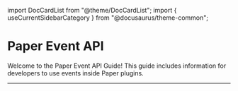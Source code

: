 import DocCardList from "@theme/DocCardList";
import { useCurrentSidebarCategory } from "@docusaurus/theme-common";

# Paper Event API

Welcome to the Paper Event API Guide! 
This guide includes information for developers to use events inside Paper plugins.

---

<DocCardList items={useCurrentSidebarCategory().items} />

